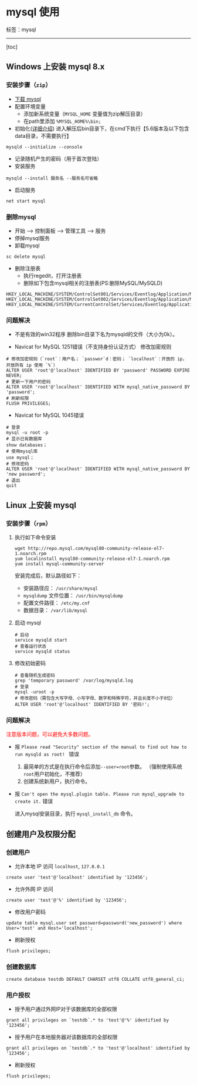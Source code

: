 ﻿# mysql 使用

标签：mysql

---

[toc]

## Windows 上安装 mysql 8.x

### 安装步骤（`zip`）

- [下载 mysql](https://dev.mysql.com/downloads/mysql/)
- 配置环境变量
    - 添加新系统变量（`MYSQL_HOME` 变量值为zip解压目录）
    - 在path里添加 `%MYSQL_HOME%\bin;`
- 初始化([详细介绍](https://dev.mysql.com/doc/refman/5.7/en/data-directory-initialization-mysqld.html))
进入解压后bin目录下，在cmd下执行【5.6版本及以下包含data目录，不需要执行】
```
mysqld --initialize --console
```
- 记录随机产生的密码（用于首次登陆）
- 安装服务 
```
mysqld --install 服务名 --服务名可省略
```
- 启动服务
```
net start mysql 
```

### 删除mysql

- 开始 --> 控制面板 --> 管理工具 --> 服务
- 停掉mysql服务
- 卸载mysql
```
sc delete mysql
```
- 删除注册表
    - 执行regedit，打开注册表
    - 删除如下包含mysql相关的注册表(PS:删除MySQL/MySQLD)
```
HKEY_LOCAL_MACHINE/SYSTEM/ControlSet001/Services/Eventlog/Application/MySQL
HKEY_LOCAL_MACHINE/SYSTEM/ControlSet002/Services/Eventlog/Application/MySQL
HKEY_LOCAL_MACHINE/SYSTEM/CurrentControlSet/Services/Eventlog/Application/MySQL
```

### 问题解决

- 不是有效的win32程序
删除bin目录下名为mysqld的文件（大小为0k）。

- Navicat for MySQL 1251错误（不支持身份认证方式）
修改加密规则
```
# 修改加密规则（`root`：用户名； `passwor`d：密码； `localhost`：开放的 ip，开放所有 ip 使用 `%`） 
ALTER USER 'root'@'localhost' IDENTIFIED BY 'password' PASSWORD EXPIRE NEVER; 
# 更新一下用户的密码 
ALTER USER 'root'@'localhost' IDENTIFIED WITH mysql_native_password BY 'password'; 
# 刷新权限 
FLUSH PRIVILEGES; 
```

- Navicat for MySQL 1045错误
```
# 登录
mysql -u root -p 
# 显示已有数据库
show databases；
# 使用mysql库
use mysql；
# 修改密码
ALTER USER 'root'@'localhost' IDENTIFIED WITH mysql_native_password BY 'new password';
# 退出
quit
```

## Linux 上安装 mysql 

### 安装步骤（`rpm`）
        
1. 执行如下命令安装

    ```
    wget http://repo.mysql.com/mysql80-community-release-el7-1.noarch.rpm
    yum localinstall mysql80-community-release-el7-1.noarch.rpm
    yum install mysql-community-server
    ```
    
    安装完成后，默认路径如下：
    
    - 安装路径应： `/usr/share/mysql` 
    - `mysqldump` 文件位置： `/usr/bin/mysqldump`
    - 配置文件路径： `/etc/my.cnf`
    - 数据目录： `/var/lib/mysql` 
    
1. 启动 mysql

    ```
    # 启动
    service mysqld start
    # 查看运行状态
    service mysqld status
    ```
    
1. 修改初始密码

    ```
    # 查看随机生成密码
    grep 'temporary password' /var/log/mysqld.log
    # 登录
    mysql -uroot -p
    # 修改密码（需包含大写字母、小写字母、数字和特殊字符，并且长度不小于8位）
    ALTER USER 'root'@'localhost' IDENTIFIED BY '密码!';
    ```

### 问题解决

<font color='red'>注意版本问题，可以避免大多数问题。</font>

- 报 `Please read "Security" section of the manual to find out how to run mysqld as root!
` 错误

    1. 最简单的方式是在执行命令后添加`--user=root`参数。 （强制使用系统`root`用户初始化，不推荐）
    1. 创建系统新用户，执行命令。
    
- 报 `Can't open the mysql.plugin table. Please run mysql_upgrade to create it.` 错误

    进入mysql安装目录，执行 `mysql_install_db` 命令。
    
## 创建用户及权限分配

### 创建用户

- 允许本地 IP 访问 `localhost`, `127.0.0.1`

```
create user 'test'@'localhost' identified by '123456';
```

- 允许外网 IP 访问

```
create user 'test'@'%' identified by '123456';
```

- 修改用户密码

```
update table mysql.user set password=password('new_password') where User='test' and Host='localhost';
```

- 刷新授权

```
flush privileges;
```

### 创建数据库

```
create database testdb DEFAULT CHARSET utf8 COLLATE utf8_general_ci;
```

### 用户授权

- 授予用户通过外网IP对于该数据库的全部权限

```
grant all privileges on `testdb`.* to 'test'@'%' identified by '123456';
```

- 授予用户在本地服务器对该数据库的全部权限

```
grant all privileges on `testdb`.* to 'test'@'localhost' identified by '123456';
```

- 刷新授权

```
flush privileges;
```

    
    
    